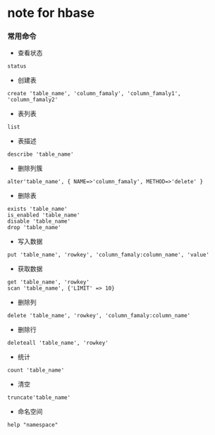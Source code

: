 # note for hbase

### 常用命令

- 查看状态
```
status
```
- 创建表
```
create 'table_name', 'column_famaly', 'column_famaly1', 'column_famaly2'
```
- 表列表
```
list
```
- 表描述
```
describe 'table_name'
```
- 删除列簇
```
alter'table_name', { NAME=>'column_famaly', METHOD=>'delete' }
```
- 删除表
```
exists 'table_name'
is_enabled 'table_name'
disable 'table_name'
drop 'table_name'
```
- 写入数据
```
put 'table_name', 'rowkey', 'column_famaly:column_name', 'value'
```
- 获取数据
```
get 'table_name', 'rowkey'
scan 'table_name', {'LIMIT' => 10}
```
- 删除列
```
delete 'table_name', 'rowkey', 'column_famaly:column_name'
```
- 删除行
```
deleteall 'table_name', 'rowkey'
```
- 统计
```
count 'table_name'
```
- 清空
```
truncate'table_name'
```
- 命名空间
```
help "namespace"
```
